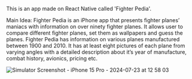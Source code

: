 This is an app made on React Native called 'Fighter Pedia'.

Main Idea: 
Fighter Pedia is an iPhone app that presents fighter planes’ maniacs with information on over
ninety fighter planes. It allows user to compare different fighter planes, set them as wallpapers
and guess the planes.
Fighter Pedia has information on various planes manufactured between 1900 and 2010. It has
at least eight pictures of each plane from varying angles with a detailed description about it’s
year of manufacture, combat history, avionics, pricing etc.

![Simulator Screenshot - iPhone 15 Pro - 2024-07-23 at 12 58 03](https://github.com/user-attachments/assets/c084311e-8ce5-4736-b60a-a64d8423ae93)
